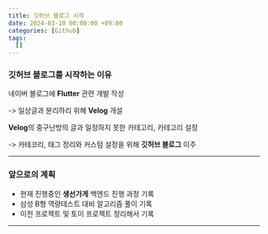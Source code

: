 ```yaml
---
title: 깃허브 블로그 시작
date: 2024-03-10 00:00:00 +09:00
categories: [Github]
tags:
  []
---
```


### 깃허브 블로그를 시작하는 이유
네이버 블로그에 **Flutter** 관련 개발 작성

-> 일상글과 분리하리 위해 **Velog** 개설

**Velog**의 중구난방의 글과 일정하지 못한 카테고리, 카테고리 설정 

-> 카테코리, 태그 정리와 커스텀 설정을 위해 **깃허브 블로그** 이주

---

### 앞으로의 계획

- 현재 진행중인 **생선가게** 백엔드 진행 과정 기록
- 삼성 B형 역량테스트 대비 알고리즘 풀이 기록
- 이전 프로젝트 및 토이 프로젝트 정리해서 기록

---
